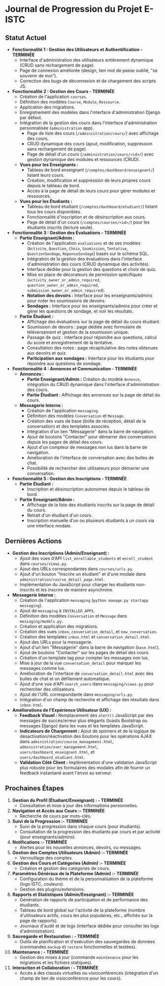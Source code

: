 # Journal de Progression du Projet E-ISTC

## Statut Actuel
- **Fonctionnalité 1 : Gestion des Utilisateurs et Authentification - TERMINÉE**
    - Interface d'administration des utilisateurs entièrement dynamique (CRUD sans rechargement de page).
    - Page de connexion améliorée (design, lien mot de passe oublié, "se souvenir de moi").
    - Correction des bugs de déconnexion et de chargement des scripts JS.
- **Fonctionnalité 2 : Gestion des Cours - TERMINÉE**
    - Création de l'application `courses`.
    - Définition des modèles `Course`, `Module`, `Ressource`.
    - Application des migrations.
    - Enregistrement des modèles dans l'interface d'administration Django par défaut.
    - Intégration de la gestion des cours dans l'interface d'administration personnalisée (`administration` app).
        - Page de liste des cours (`/administration/cours/`) avec affichage des cours.
        - CRUD dynamique des cours (ajout, modification, suppression sans rechargement de page).
        - Page de détail d'un cours (`/administration/cours/<id>/`) avec gestion dynamique des modules et ressources (CRUD).
    - **Vues pour les Enseignants :**
        - Tableau de bord enseignant (`/comptes/dashboard/enseignant/`) listant leurs cours.
        - Création, modification et suppression de leurs propres cours depuis le tableau de bord.
        - Accès à la page de détail de leurs cours pour gérer modules et ressources.
    - **Vues pour les Étudiants :**
        - Tableau de bord étudiant (`/comptes/dashboard/etudiant/`) listant tous les cours disponibles.
        - Fonctionnalité d'inscription et de désinscription aux cours.
        - Page de détail d'un cours (`/comptes/courses/<id>/`) pour les étudiants inscrits (lecture seule).
- **Fonctionnalité 3 : Gestion des Évaluations - TERMINÉE**
    - **Partie Enseignant/Admin :**
        - Création de l'application `evaluations` et de ses modèles (`Activite`, `Question`, `Choix`, `Soumission`, `Tentative`, `QuestionSondage`, `ReponseSondage`) basés sur le schéma SQL.
        - Intégration de la gestion des évaluations dans l'interface d'administration des cours (CRUD dynamique des activités).
        - Interface dédiée pour la gestion des questions et choix de quiz.
        - Mise en place de décorateurs de permission spécifiques (`activity_owner_or_admin_required`, `question_owner_or_admin_required`, `submission_owner_or_admin_required`).
        - **Notation des devoirs :** Interface pour les enseignants/admins pour noter les soumissions de devoirs.
        - **Sondages :** Interface pour les enseignants/admins pour créer et gérer les questions de sondage, et voir les résultats.
    - **Partie Étudiant :**
        - Affichage des évaluations sur la page de détail du cours étudiant.
        - Soumission de devoirs : page dédiée avec formulaire de téléversement et gestion de la soumission unique.
        - Passage de quiz : interface pour répondre aux questions, calcul du score et enregistrement de la tentative.
        - Consultation des notes : page récapitulative des notes obtenues aux devoirs et quiz.
        - **Participation aux sondages :** Interface pour les étudiants pour répondre aux questions de sondage.
- **Fonctionnalité 4 : Annonces et Communication - TERMINÉE**
    - **Annonces :**
        - **Partie Enseignant/Admin :** Création du modèle `Annonce`, intégration du CRUD dynamique dans l'interface d'administration des cours.
        - **Partie Étudiant :** Affichage des annonces sur la page de détail du cours.
    - **Messagerie Interne :**
        - Création de l'application `messaging`.
        - Définition des modèles `Conversation` et `Message`.
        - Création des vues de base (boîte de réception, détail de la conversation) et des templates associés.
        - Intégration d'un lien "Messagerie" dans la barre de navigation.
        - Ajout de boutons "Contacter" pour démarrer des conversations depuis les pages de détail des cours.
        - Ajout d'un compteur de messages non lus dans la barre de navigation.
        - Amélioration de l'interface de conversation avec des bulles de chat.
        - Possibilité de rechercher des utilisateurs pour démarrer une conversation.
- **Fonctionnalité 5 : Gestion des Inscriptions - TERMINÉE**
    - **Partie Étudiant :**
        - Inscription et désinscription autonomes depuis le tableau de bord.
    - **Partie Enseignant/Admin :**
        - Affichage de la liste des étudiants inscrits sur la page de détail du cours.
        - Retrait d'un étudiant d'un cours.
        - Inscription manuelle d'un ou plusieurs étudiants à un cours via une interface modale.

## Dernières Actions
- **Gestion des Inscriptions (Admin/Enseignant) :**
    - Ajout des vues d'API `list_enrollable_students` et `enroll_student` dans `courses/views.py`.
    - Ajout des URLs correspondantes dans `courses/urls.py`.
    - Ajout d'un bouton "Inscrire un étudiant" et d'une modale dans `administration/course_detail_page.html`.
    - Implémentation du JavaScript pour charger les étudiants non-inscrits et les inscrire de manière asynchrone.
- **Messagerie Interne :**
    - Création de l'application `messaging` (`python manage.py startapp messaging`).
    - Ajout de `messaging` à `INSTALLED_APPS`.
    - Définition des modèles `Conversation` et `Message` dans `messaging/models.py`.
    - Création et application des migrations.
    - Création des vues `inbox`, `conversation_detail`, et `new_conversation`.
    - Création des templates `inbox.html` et `conversation_detail.html`.
    - Ajout des URLs pour la messagerie.
    - Ajout d'un lien "Messagerie" dans la barre de navigation (`base.html`).
    - Ajout de boutons "Contacter" sur les pages de détail des cours.
    - Création d'un template tag pour compter les messages non lus.
    - Mise à jour de la vue `conversation_detail` pour marquer les messages comme lus.
    - Amélioration de l'interface de `conversation_detail.html` avec des bulles de chat et un défilement automatique.
    - Ajout d'une vue d'API `search_users` dans `messaging/views.py` pour rechercher des utilisateurs.
    - Ajout de l'URL correspondante dans `messaging/urls.py`.
    - Intégration d'un champ de recherche et affichage des résultats dans `inbox.html`.
- **Améliorations de l'Expérience Utilisateur (UX) :**
    - **Feedback Visuel :** Remplacement des `alert()` JavaScript par des messages de succès/erreur plus élégants (toasts Bootstrap ou messages Django) dans les vues et les templates JavaScript.
    - **Indicateurs de Chargement :** Ajout de spinners et de la logique de désactivation/réactivation des boutons pour les opérations AJAX dans `administration/course_management.html`, `administration/user_management.html`, `users/dashboard_enseignant.html`, et `users/dashboard_etudiant.html`.
    - **Validation Côté Client :** Implémentation d'une validation JavaScript plus robuste pour les formulaires des modales afin de fournir un feedback instantané avant l'envoi au serveur.

## Prochaines Étapes
1.  **Gestion du Profil (Étudiant/Enseignant) : - TERMINÉE**
    *   Consultation et mise à jour des informations personnelles.
2.  **Navigation et Accès aux Cours :- TERMINÉE**
    *   Recherche de cours par mots-clés.
3.  **Suivi de la Progression :- TERMINÉE**
    *   Suivi de la progression dans chaque cours (pour étudiants).
    *   Consultation de la progression des étudiants par cours et par activité (pour enseignants/admins).
4.  **Notifications :- TERMINÉE**
    *   Alertes pour les nouvelles annonces, devoirs, ou messages.
5.  **Gestion des Comptes Utilisateurs (Admin) :- TERMINÉE**
    *   Verrouillage des comptes.
6.  **Gestion des Cours et Catégories (Admin) :- TERMINÉE**
    *   Création et gestion des catégories de cours.
7.  **Paramètres Généraux de la Plateforme (Admin) :- TERMINÉE**
    *   Configuration du thème et de la personnalisation de la plateforme (logo ISTC, couleurs).
    *   Gestion des plugins/extensions.
8.  **Rapports et Statistiques (Admin/Enseignant) :- TERMINÉE**
    *   Génération de rapports de participation et de performance des étudiants.
    *   Tableau de bord global sur l'activité de la plateforme (nombre d'utilisateurs actifs, cours les plus populaires, etc., affichés sur la page de rapports).
    *   Journaux d'audit et de logs (interface dédiée pour consulter les logs d'administration).
9.  **Sauvegarde et Restauration : - TERMINÉE**
    *   Outils de planification et d'exécution des sauvegardes de données (commandes `backup` et `restore` fonctionnelles et testées).
10. **Maintenance : - TERMINÉE**
    *   Gestion des mises à jour (commande `maintenance` pour les migrations et les fichiers statiques).
11. **Interaction et Collaboration : - TERMINÉE**
    *   Accès à des classes virtuelles ou visioconférences (intégration d'un champ de lien de visioconférence pour les cours).
